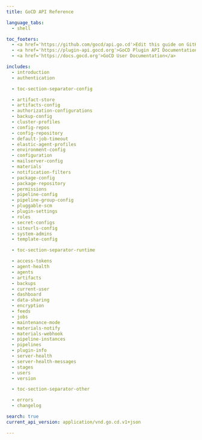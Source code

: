 ```yaml
---
title: GoCD API Reference

language_tabs:
  - shell

toc_footers:
  - <a href='https://github.com/gocd/api.go.cd'>Edit this guide on GitHub</a>
  - <a href='https://plugin-api.gocd.org'>GoCD Plugin API Documentation</a>
  - <a href='https://docs.gocd.org'>GoCD User Documentation</a>

includes:
  - introduction
  - authentication

  - toc-section-separator-config

  - artifact-store
  - artifacts-config
  - authorization-configurations
  - backup-config
  - cluster-profiles
  - config-repos
  - config-repository
  - default-job-timeout
  - elastic-agent-profiles
  - environment-config
  - configuration
  - mailserver-config
  - materials
  - notification-filters
  - package-config
  - package-repository
  - permissions
  - pipeline-config
  - pipeline-group-config
  - pluggable-scm
  - plugin-settings
  - roles
  - secret-configs
  - siteurls-config
  - system-admins
  - template-config

  - toc-section-separator-runtime

  - access-tokens
  - agent-health
  - agents
  - artifacts
  - backups
  - current-user
  - dashboard
  - data-sharing
  - encryption
  - feeds
  - jobs
  - maintenance-mode
  - materials-notify
  - materials-webhook
  - pipeline-instances
  - pipelines
  - plugin-info
  - server-health
  - server-health-messages
  - stages
  - users
  - version

  - toc-section-separator-other

  - errors
  - changelog

search: true
current_api_version: application/vnd.go.cd.v1+json

---
```


